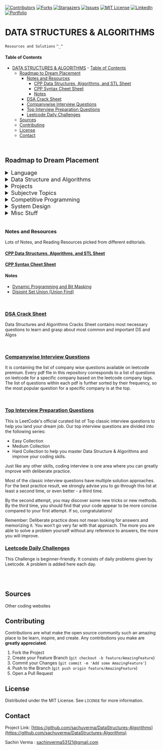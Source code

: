 [![Contributors][contributors-sachu]][contributors-url]
[![Forks][forks-sachu]][forks-url]
[![Stargazers][stars-sachu]][stars-url]
[![Issues][issues-sachu]][issues-url]
[![MIT License][license-sachu]][license-url]
[![LinkedIn][linkedin-sachu]][linkedin-url]
[![Portfolio][portfolio-sachu]][portfolio-url]

# DATA STRUCTURES & ALGORITHMS
`Resources and Solutions` `^_^`


#### Table of Contents

- [DATA STRUCTURES & ALGORITHMS](#data-structures--algorithms)
      - [Table of Contents](#table-of-contents)
  - [Roadmap to Dream Placement](#roadmap-to-dream-placement)
    - [Notes and Resources](#notes-and-resources)
      - [CPP Data Structures, Algorithms, and STL Sheet](#cpp-data-structures-algorithms-and-stl-sheet)
      - [CPP Syntax Cheet Sheet](#cpp-syntax-cheet-sheet)
      - [Notes](#notes)
    - [DSA Crack Sheet](#dsa-crack-sheet)
    - [Companywise Interview Questions](#companywise-interview-questions)
    - [Top Interview Preparation Questions](#top-interview-preparation-questions)
    - [Leetcode Daily Challenges](#leetcode-daily-challenges)
  - [Sources](#sources)
  - [Contributing](#contributing)
  - [License](#license)
  - [Contact](#contact)
  

<br />

## Roadmap to Dream Placement
<details>
  <summary style="font-size:1.15rem;">Language</summary>
  
  - Intent
    * Familiarity with Syntax
    * Familiarity with all keywords & Basic Concepts
    * main focus is on, that are you comfortable in writing code with your preferred language
  - Choices
     * C++
       * Refrences: 
         * [cpprefrences](https://en.cppreference.com/w/cpp)
         * [tutorialspoint](https://www.tutorialspoint.com/cplusplus/index.htm)
         * [cplusplus](http://www.cplusplus.com/reference/)
       * Time Required:
         * 1-2 weeks
         * 1-2 hrs/day
     * Java
       * Refrences:
         * [Tutorialpoint](https://www.tutorialspoint.com/java/index.htm)
         * [GFG](https://www.geeksforgeeks.org/java/)
       * Time Required: same as above
     * Python
       * Refrences:
         * [Tutorialspoint](https://www.tutorialspoint.com/python/index.htm)
         * [w3schools](https://www.w3schools.com/python/)
       * Time Required: same as above
       * **Important Callout:** Some companies don't allow python as a coice in their online coding test, so prepare accordingly
</details>

<details>
  <summary style="font-size:1.15rem;">Data Structure and Algorithms</summary>

  * Without this, No Software Engineering Interview, in a tech giant can be cracked
    * Follow the DSA Crack Sheet List given below
    * Time Required
      * 2-3 months
      * 6-8 questions/day
      * 3-6 hrs/day

</details>

<details>
  <summary style="font-size:1.15rem;">Projects</summary>
  
  * You need some projects to showcase your skills to your interviewer
    * Choices
      * Mobile Development
      * Web Development
      * Machine Leraning
      * Some other stuff (like, Blockchain, IOT, etc)
    * Time Required: 3 months (doing on weekends 6-8 hours)

</details>

<details>
  <summary style="font-size:1.15rem;">Subjectve Topics</summary>
  
  * Do a Subsequent reading, revision any day you get time
    * Operating System
    * OOPS, Object Oriented Skills
    * DBMS, Databse Management
    * Computer Networking
  
</details>

<details>
  <summary style="font-size:1.15rem;">Competitive Programming</summary>

  * CP needs time, it's not somthing thant you can master in 2 months, We will get comfortable with online platorms and get a taste of competitive programming
  * Leetcode questions nearly 150-200 questions
    * Category  
      * Easy: 30%
      * Medium: 50%
      * Hard: 20%
  * If time allows then go for Codeforces div2 Level A,B and C question
  * Time Required
    * 150-200 Questions
    * 2 months
    * 3-4 Ques/day

</details>

<details>
  <summary style="font-size:1.15rem;">System Design</summary>

  * Tech Level
    * System's overview like we will use this queue with DynamoDB and a acheduler with justification of why we are using this DB, SQS, SNS, multithreading, etc.
    * for SDE-1 equivalent positions, this level is somewhat rare
  * Normal Understanding
    * knowledge of dividing system & creating a rough DFD of system
    * knowledge of DB Schema creation
    * able to create problem-solving logic or not
    * Time Required: Just need some reading of artiles/notes, can be pursued parallely
  * Great Resources
    * [Grokking](https://github.com/lei-hsia/grokking-system-design/blob/master/README.md)
    * [Primer](https://github.com/donnemartin/system-design-primer/blob/master/README.md)
</details>

<details>
  <summary style="font-size:1.15rem;">Misc Stuff</summary>

  * [Aptitude/Reasoning](https://www.geeksforgeeks.org/quiz-corner-gq/)
    * Do some mock tests to gain confidence
  * Basic Programming MCQ
    * [C/C++/Java/Python fundamentals](https://www.geeksforgeeks.org/quiz-corner-gq/)
    * Print output type questions
    * Time/space complexity Questions
    * [SQL Queries](https://www.geeksforgeeks.org/dbms-gq/sql-gq/)
  * [Puzzles](https://www.geeksforgeeks.org/puzzles/)
  * [Always go through 50-60 interview experiences before interview](https://www.geeksforgeeks.org/company-interview-corner/)
</details>

<br />

###  Notes and Resources
Lots of Notes, and Reading Resources picked from different editorials.

####  [CPP Data Structures, Algorithms, and STL Sheet](./CPP-STL.md)
####  [CPP Syntax Cheet Sheet](./CPP-SYNTAX.md)
#### Notes
- [Dynamic Programming and Bit Masking](./Resources/Notes/Dynamic%20Programming%20and%20Bit%20Masking.md)
- [Disjoint Set Union (Union Find)](./Resources/Notes/Disjoint%20Set%20Union.md)

<br />

###  [DSA Crack Sheet](./DSA%20Crack%20Sheet)
Data Structures and Algorithms Cracks Sheet contains most necessary questions to learn and grasp about most common and important DS and Algos 
  <!-- ### [Questions List](./DSA%20Crack%20Sheet) -->

<br />

###  [Companywise Interview Questions](./Companywise%20Questions)
It is containing the list of company wise questions available on leetcode premium.
Every pdf file in this repository corresponds to a list of questions on leetcode for a specific company based on the leetcode company tags. The list of questions within each pdf is further sorted by their frequency, so the most popular question for a specific company is at the top.
<!-- ### [Question List](./Companywise%20Questions)   -->

<br />

###  [Top Interview Preparation Questions](./Leetcode%20Top%20Interview%20Questions)
This is LeetCode's official curated list of Top classic interview questions to help you land your dream job. Our top interview questions are divided into the following series:

- Easy Collection
- Medium Collection
- Hard Collection
to help you master Data Structure & Algorithms and improve your coding skills.

Just like any other skills, coding interview is one area where you can greatly improve with deliberate practice.

Most of the classic interview questions have multiple solution approaches. For the best practice result, we strongly advise you to go through this list at least a second time, or even better - a third time.

By the second attempt, you may discover some new tricks or new methods. By the third time, you should find that your code appear to be more concise compared to your first attempt. If so, congratulations!

Remember: Deliberate practice does not mean looking for answers and memorizing it. You won't go very far with that approach. The more you are able to solve a problem yourself without any reference to answers, the more you will improve.
<br />

###  [Leetcode Daily Challenges](./Leetcode%20Daily%20Challenge)
This Challenge is beginner-friendly. It consists of daily problems given by Leetcode. 
A problem is added here each day.

<br />
<br />

## Sources
Other coding websites

<!-- CONTRIBUTING -->
## Contributing

Contributions are what make the open source community such an amazing place to be learn, inspire, and create. Any contributions you make are **greatly appreciated**.

1. Fork the Project
2. Create your Feature Branch (`git checkout -b feature/AmazingFeature`)
3. Commit your Changes (`git commit -m 'Add some AmazingFeature'`)
4. Push to the Branch (`git push origin feature/AmazingFeature`)
5. Open a Pull Request



<!-- LICENSE -->
## License

Distributed under the MIT License. See `LICENSE` for more information.


<!-- CONTACT -->
## Contact

Project Link: [https://github.com/sachuverma/DataStructures-Algorithms](https://github.com/sachuverma/DataStructures-Algorithms)

Sachin Verma : [sachinverma53121@gmail.com](sachinverma53121.gmail.com)




<!-- MARKDOWN LINKS & IMAGES -->
[contributors-sachu]: https://img.shields.io/github/contributors/sachuverma/DataStructures-Algorithms.svg?style=flat-square
[contributors-url]: https://github.com/sachuverma/DataStructures-Algorithms/graphs/contributors
[forks-sachu]: https://img.shields.io/github/forks/sachuverma/DataStructures-Algorithms.svg?style=flat-square
[forks-url]: https://github.com/sachuverma/DataStructures-Algorithms/network/members
[stars-sachu]: https://img.shields.io/github/stars/sachuverma/DataStructures-Algorithms.svg?style=flat-square
[stars-url]: https://github.com/sachuverma/DataStructures-Algorithms/stargazers
[issues-sachu]: https://img.shields.io/github/issues/sachuverma/DataStructures-Algorithms.svg?style=flat-square
[issues-url]: https://github.com/sachuverma/DataStructures-Algorithms/issues
[license-sachu]: https://img.shields.io/github/license/sachuverma/DataStructures-Algorithms.svg?style=flat-square
[license-url]: https://github.com/sachuverma/DataStructures-Algorithms/blob/master/LICENSE
[linkedin-sachu]: https://img.shields.io/badge/LinkedIn--yellow?style=flat-square&logo=linkedin
[linkedin-url]: https://www.linkedin.com/in/sachuverma/
[portfolio-sachu]: https://img.shields.io/badge/Portfolio--red?style=flat-square&logo=clickup
[portfolio-url]: https://sachin-verma.netlify.app/



